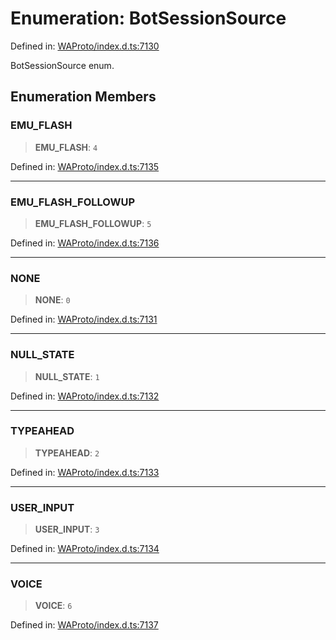 # Enumeration: BotSessionSource

Defined in: [WAProto/index.d.ts:7130](https://github.com/Fokusdotid/bail/blob/8a30cf93a8ac726f06d1ad6578695812a8253e53/WAProto/index.d.ts#L7130)

BotSessionSource enum.

## Enumeration Members

### EMU\_FLASH

> **EMU\_FLASH**: `4`

Defined in: [WAProto/index.d.ts:7135](https://github.com/Fokusdotid/bail/blob/8a30cf93a8ac726f06d1ad6578695812a8253e53/WAProto/index.d.ts#L7135)

***

### EMU\_FLASH\_FOLLOWUP

> **EMU\_FLASH\_FOLLOWUP**: `5`

Defined in: [WAProto/index.d.ts:7136](https://github.com/Fokusdotid/bail/blob/8a30cf93a8ac726f06d1ad6578695812a8253e53/WAProto/index.d.ts#L7136)

***

### NONE

> **NONE**: `0`

Defined in: [WAProto/index.d.ts:7131](https://github.com/Fokusdotid/bail/blob/8a30cf93a8ac726f06d1ad6578695812a8253e53/WAProto/index.d.ts#L7131)

***

### NULL\_STATE

> **NULL\_STATE**: `1`

Defined in: [WAProto/index.d.ts:7132](https://github.com/Fokusdotid/bail/blob/8a30cf93a8ac726f06d1ad6578695812a8253e53/WAProto/index.d.ts#L7132)

***

### TYPEAHEAD

> **TYPEAHEAD**: `2`

Defined in: [WAProto/index.d.ts:7133](https://github.com/Fokusdotid/bail/blob/8a30cf93a8ac726f06d1ad6578695812a8253e53/WAProto/index.d.ts#L7133)

***

### USER\_INPUT

> **USER\_INPUT**: `3`

Defined in: [WAProto/index.d.ts:7134](https://github.com/Fokusdotid/bail/blob/8a30cf93a8ac726f06d1ad6578695812a8253e53/WAProto/index.d.ts#L7134)

***

### VOICE

> **VOICE**: `6`

Defined in: [WAProto/index.d.ts:7137](https://github.com/Fokusdotid/bail/blob/8a30cf93a8ac726f06d1ad6578695812a8253e53/WAProto/index.d.ts#L7137)
